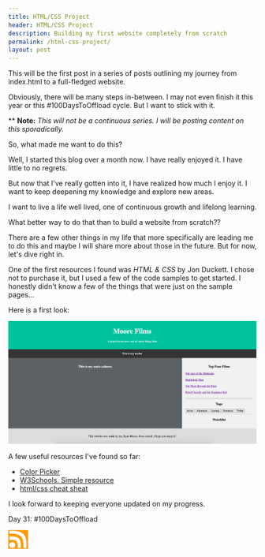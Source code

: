 ```yaml
---
title: HTML/CSS Project
header: HTML/CSS Project
description: Building my first website completely from scratch
permalink: /html-css-project/
layout: post
---
```


This will be the first post in a series of posts outlining my journey from index.html to a full-fledged website.

Obviously, there will be many steps in-between. I may not even finish it this year or this #100DaysToOffload cycle. But I want to stick with it.

** <b>Note:</b> <i>This will not be a continuous series. I will be posting content on this sporadically.</i>

So, what made me want to do this?

Well, I started this blog over a month now. I have really enjoyed it. I have little to no regrets.

But now that I've really gotten into it, I have realized how much I enjoy it. I want to keep deepening my knowledge and explore new areas.

I want to live a life well lived, one of continuous growth and lifelong learning.

What better way to do that than to build a website from scratch??

There are a few other things in my life that more specifically are leading me to do this and maybe I will share more about those in the future. But for now, let's dive right in.

One of the first resources I found was <i>HTML & CSS</i> by Jon Duckett. I chose not to purchase it, but I used a few of the code samples to get started. I honestly didn't know a few of the things that were just on the sample pages...

Here is a first look:

<img src="/assets/images/new-site.jpg" />

A few useful resources I've found so far:

<ul>
  <li><a href="https://www.colorschemer.com/css-color-codes/" target="_blank">Color Picker</a></li>
  <li><a href="https://www.w3schools.com/howto/default.asp" target="_blank">W3Schools. Simple resource</a></li>
  <li><a href="https://htmlcheatsheet.com/css/" target="_blank">html/css cheat sheat</a></li>
</ul>

I look forward to keeping everyone updated on my progress.

Day 31: #100DaysToOffload

<a href="https://rmooreblog.netlify.app/feed.xml"><img src="/assets/images/rss_feed.jpg" style="opacity:1;" width="40"/></a>

